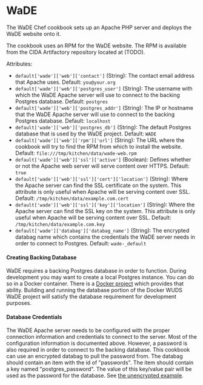 # WaDE

The WaDE Chef cookbook sets up an Apache PHP server and deploys the WaDE website
onto it.

The cookbook uses an RPM for the WaDE website. The RPM is available from the CIDA
Artifactory repository located at (TODO).

Attributes:
- `default['wade']['web']['contact']` (String): The contact email address that Apache
uses. Default: `you@your.org`
- `default['wade']['web']['postgres_user']` (String): The username with which the
WaDE Apache server will use to connect to the backing Postgres database. Default: `postgres`
- `default['wade']['web']['postgres_addr']` (String): The IP or hostname that the
WaDE Apache server will use to connect to the backing Postgres database. Default: `localhost`
- `default['wade']['web']['postgres_db']` (String): The default Postgres database
that is used by the WaDE project. Default: `WADE`
- `default['wade']['web']['rpm']['url']` (String): The URL where the cookbook will
try to find the RPM from which to install the website. Default: `file:///tmp/kitchen/data/wade-web.rpm`
- `default['wade']['web']['ssl']['active']` (Boolean): Defines whether or not the
Apache web server will serve content over HTTPS. Default: `true`
- `default['wade']['web']['ssl']['cert']['location']` (String): Where the Apache
server can find the SSL certificate on the system. This attribute is only useful
when Apache will be serving content over SSL. Default: `/tmp/kitchen/data/example.com.cert`
- `default['wade']['web']['ssl']['key']['location']` (String): Where the Apache
server can find the SSL key on the system. This attribute is only useful
when Apache will be serving content over SSL. Default: `/tmp/kitchen/data/example.com.key`
- `default['wade']['databag']['databag_name']` (String): The encrypted databag name
which contains the credentials the WaDE server needs in order to connect to Postgres.
Default: `wade-_default`

#### Creating Backing Database

WaDE requires a backing Postgres database in order to function. During development
you may want to create a local Postgres instance. You can do so in a Docker container.
There is a [Docker project](https://github.com/isuftin/docker-WUDS-WaDE) which provides
that ability. Building and running the database portion of the Docker WUDS WaDE
project will satisfy the database requirement for development purposes.

#### Database Credentials

The WaDE Apache server needs to be configured with the proper connection information and credentials
to connect to the server. Most of the configuration information is documented above.
However, a password is also required in order to connect to the backing database.
This cookbook can use an encrypted databag to pull the password from. The databag
should contain an item with the id of "passwords". The item should contain a key
named "postgres_password". The value of this key/value pair will be used as the
password for the database. See [the unencrypted example](https://github.com/USGS-CIDA/chef-cookbook-wuds-wade/blob/bdd313b84eb7c4022558836398cf1cfecc29c9eb/test/integration/default/passwords.json).
